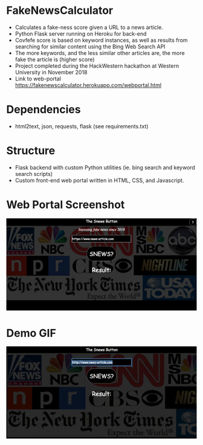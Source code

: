 # FakeNewsCalculator
- Calculates a fake-ness score given a URL to a news article.
- Python Flask server running on Heroku for back-end
- Covfefe score is based on keyword instances, as well as results from searching for similar content using the Bing Web Search API
- The more keywords, and the less similar other articles are, the more fake the article is (higher score)
- Project completed during the HackWestern hackathon at Western University in November 2018
- Link to web-portal https://fakenewscalculator.herokuapp.com/webportal.html

# Dependencies
- html2text, json, requests, flask (see requirements.txt)

# Structure
- Flask backend with custom Python utilities (ie. bing search and keyword search scripts)
- Custom front-end web portal written in HTML, CSS, and Javascript.

# Web Portal Screenshot
![alt text](https://github.com/Setoville/FakeNewsCalculator/blob/master/images/webportal_V3.png)

# Demo GIF
![alt text](https://github.com/Setoville/FakeNewsCalculator/blob/master/images/demo.gif)
